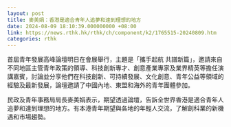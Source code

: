 ```yaml
---
layout: post
title: 麥美娟：香港是適合青年人追夢和達到理想的地方
date: 2024-08-09 18:10:39.000000000 +08:00
link: https://news.rthk.hk/rthk/ch/component/k2/1765515-20240809.htm
categories: rthk
---
```


首屆青年發展高峰論壇明日在會展舉行，主題是「攜手起航  共譜新篇」，邀請來自不同地區主管青年政策的領導、科技創新專才、創意產業專家及業界精英等擔任演講嘉賓，討論並分享他們在科技創新、可持續發展、文化創意、青年公益等領域的經驗及最新發展，論壇邀請了中國內地、東盟和海外的青年團體參加。

民政及青年事務局局長麥美娟表示，期望透過論壇，告訴全世界香港是適合青年人追夢和達到理想的地方。有本港青年期望與各地的年輕人交流，了解創科業的新機遇和市場趨勢。
